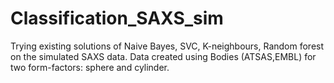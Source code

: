 # Classification_SAXS_sim
Trying existing solutions of Naive Bayes, SVC, K-neighbours, Random forest on the simulated SAXS data.
Data created using Bodies (ATSAS,EMBL) for two form-factors: sphere and cylinder. 
